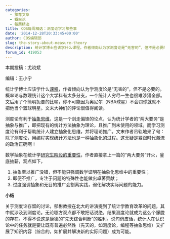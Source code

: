 ```yaml
---
categories:
  - 推荐文章
  - 概率论
  - 每周精选
title: COS每周精选：测度论学习那些事
date: '2014-12-28T20:33:45+00:00'
author: COS编辑部
slug: the-story-about-measure-theory
description: 统计学博士应该学什么课程，作者倾向认为学测度论是“无害的”，但不是必要的。概率论与数理统计这个大学科有太多分支，一个统计人穷尽一生也很难涉猎全部。文后用了个简明扼要的比喻，你不可能因为奥尼尔（NBA球星）不会罚球就就不把他当个篮球明星。文末大神们的评论很值得阅读。
forum_id: 419053
---
```


本期投稿：尤晓斌

编辑：王小宁

统计学博士应该学什么[课程](http://andrewgelman.com/2008/01/14/what_to_learn_i/)，作者倾向认为学测度论是“无害的”，但不是必要的。概率论与数理统计这个大学科有太多分支，一个统计人穷尽一生也很难涉猎全部。文后用了个简明扼要的比喻，你不可能因为奥尼尔（NBA球星）不会罚球就就不把他当个篮球明星。文末大神们的评论很值得阅读。

测度论有利于[抽象思维](http://simplystatistics.org/2012/08/06/in-which-brian-debates-abstraction-with-t-bone/)，这是一个剑走偏锋的论点，认为统计学者的“两大要务”是抽象与推广，即把现有的统计方法抽象为理论，且推广到未使用的领域。而学习测度论有利于帮助统计人建立抽象化思维，并将理论推广。文末作者吊轨地来了句：除了测度论，用编程实现统计方法也是一种抽象化的过程。这无疑是紧跟时代潮流的政治正确啊！

数学抽象在统计学[研究生阶段的重要性](http://simplystatistics.org/2012/08/08/on-the-relative-importance-of-mathematical-abstraction/)，作者直接拿上一篇的“两大要务”开火，釜底抽薪，观点如下，

  1. 抽象至以推广没错，但不能只强调数学证明在抽象化思维中的重要性；
  1. 即便不推广，专注于问题的特殊性也能做出卓著贡献；
  1. 过度强调抽象和无目的推广会割离实践，弱化解决实际问题的能力。

**小结**

关于测度论存留的讨论，郁彬教授在北大的讲演提到了统计学教育改革的问题，其中就涉及到测度论。无论哪方观点都不敢把话说绝，结果测度论就成为这么个朦胧的存在。不得不说这是康德的“先天综合判断”的胜利。说句俏皮话，统计人在认识论中的任务就是要让既有普遍必然性（先天的，如测度论，编程等抽象思维）又扩展了知识内容（综合的，如扩展并解决新的实际问题）成为可能。
